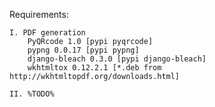 Requirements:
    
    I. PDF generation 
        PyQRcode 1.0 [pypi pyqrcode]
        pypng 0.0.17 [pypi pypng]
        django-bleach 0.3.0 [pypi django-bleach]
        wkhtmltox 0.12.2.1 [*.deb from http://wkhtmltopdf.org/downloads.html]
        
    II. %TODO%